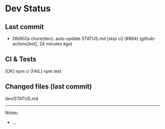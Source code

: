 # Dev Status

## Last commit
- 5fb902a chore(dev): auto-update STATUS.md [skip ci] (#884) (github-actions[bot], 24 minutes ago)
## CI & Tests
[OK] npm ci
[FAIL] npm test

## Changed files (last commit)
dev/STATUS.md

---
Notes:
- ...
